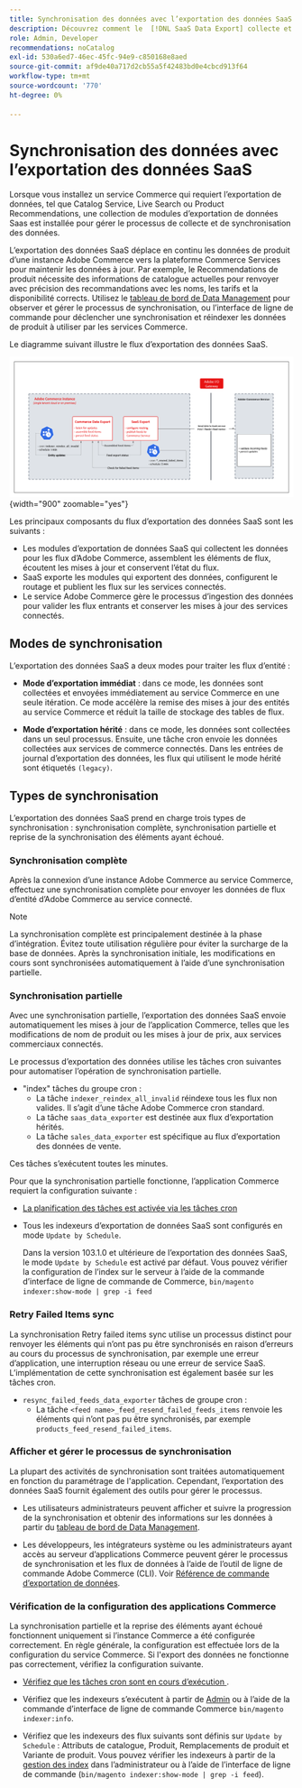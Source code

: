 ```yaml
---
title: Synchronisation des données avec l’exportation des données SaaS
description: Découvrez comment le  [!DNL SaaS Data Export] collecte et synchronise les données entre les instances Adobe Commerce et les services SaaS connectés.
role: Admin, Developer
recommendations: noCatalog
exl-id: 530a6ed7-46ec-45fc-94e9-c850168e8aed
source-git-commit: af9de40a717d2cb55a5f42483bd0e4cbcd913f64
workflow-type: tm+mt
source-wordcount: '770'
ht-degree: 0%

---
```


# Synchronisation des données avec l’exportation des données SaaS

Lorsque vous installez un service Commerce qui requiert l’exportation de données, tel que Catalog Service, Live Search ou Product Recommendations, une collection de modules d’exportation de données Saas est installée pour gérer le processus de collecte et de synchronisation des données.

L’exportation des données SaaS déplace en continu les données de produit d’une instance Adobe Commerce vers la plateforme Commerce Services pour maintenir les données à jour. Par exemple, le Recommendations de produit nécessite des informations de catalogue actuelles pour renvoyer avec précision des recommandations avec les noms, les tarifs et la disponibilité corrects. Utilisez le [tableau de bord de Data Management](https://experienceleague.adobe.com/en/docs/commerce-merchant-services/user-guides/data-services/catalog-sync) pour observer et gérer le processus de synchronisation, ou l’interface de ligne de commande pour déclencher une synchronisation et réindexer les données de produit à utiliser par les services Commerce.

Le diagramme suivant illustre le flux d’exportation des données SaaS.

![Flux de collecte et de synchronisation d’exportation des données SaaS pour Adobe Commerce](assets/data-export-flow.png){width="900" zoomable="yes"}

Les principaux composants du flux d’exportation des données SaaS sont les suivants :

- Les modules d’exportation de données SaaS qui collectent les données pour les flux d’Adobe Commerce, assemblent les éléments de flux, écoutent les mises à jour et conservent l’état du flux.
- SaaS exporte les modules qui exportent des données, configurent le routage et publient les flux sur les services connectés.
- Le service Adobe Commerce gère le processus d’ingestion des données pour valider les flux entrants et conserver les mises à jour des services connectés.

## Modes de synchronisation

L’exportation des données SaaS a deux modes pour traiter les flux d’entité :

- **Mode d’exportation immédiat** : dans ce mode, les données sont collectées et envoyées immédiatement au service Commerce en une seule itération. Ce mode accélère la remise des mises à jour des entités au service Commerce et réduit la taille de stockage des tables de flux.

- **Mode d’exportation hérité** : dans ce mode, les données sont collectées dans un seul processus. Ensuite, une tâche cron envoie les données collectées aux services de commerce connectés. Dans les entrées de journal d’exportation des données, les flux qui utilisent le mode hérité sont étiquetés `(legacy)`.

## Types de synchronisation

L’exportation des données SaaS prend en charge trois types de synchronisation : synchronisation complète, synchronisation partielle et reprise de la synchronisation des éléments ayant échoué.

### Synchronisation complète

Après la connexion d’une instance Adobe Commerce au service Commerce, effectuez une synchronisation complète pour envoyer les données de flux d’entité d’Adobe Commerce au service connecté.

>[!NOTE]
>
>La synchronisation complète est principalement destinée à la phase d’intégration. Évitez toute utilisation régulière pour éviter la surcharge de la base de données. Après la synchronisation initiale, les modifications en cours sont synchronisées automatiquement à l’aide d’une synchronisation partielle.

### Synchronisation partielle

Avec une synchronisation partielle, l’exportation des données SaaS envoie automatiquement les mises à jour de l’application Commerce, telles que les modifications de nom de produit ou les mises à jour de prix, aux services commerciaux connectés.

Le processus d’exportation des données utilise les tâches cron suivantes pour automatiser l’opération de synchronisation partielle.

- &quot;index&quot; tâches du groupe cron :
   - La tâche `indexer_reindex_all_invalid` réindexe tous les flux non valides. Il s’agit d’une tâche Adobe Commerce cron standard.
   - La tâche `saas_data_exporter` est destinée aux flux d’exportation hérités.
   - La tâche `sales_data_exporter` est spécifique au flux d’exportation des données de vente.

Ces tâches s’exécutent toutes les minutes.

Pour que la synchronisation partielle fonctionne, l’application Commerce requiert la configuration suivante :

- [La planification des tâches est activée via les tâches cron](https://experienceleague.adobe.com/docs/commerce-operations/installation-guide/next-steps/configuration.html)

- Tous les indexeurs d’exportation de données SaaS sont configurés en mode `Update by Schedule`.

  Dans la version 103.1.0 et ultérieure de l’exportation des données SaaS, le mode `Update by Schedule` est activé par défaut. Vous pouvez vérifier la configuration de l’index sur le serveur à l’aide de la commande d’interface de ligne de commande de Commerce, `bin/magento indexer:show-mode | grep -i feed`

### Retry Failed Items sync

La synchronisation Retry failed items sync utilise un processus distinct pour renvoyer les éléments qui n’ont pas pu être synchronisés en raison d’erreurs au cours du processus de synchronisation, par exemple une erreur d’application, une interruption réseau ou une erreur de service SaaS. L’implémentation de cette synchronisation est également basée sur les tâches cron.

- `resync_failed_feeds_data_exporter` tâches de groupe cron :
   - La tâche `<feed name>_feed_resend_failed_feeds_items` renvoie les éléments qui n’ont pas pu être synchronisés, par exemple `products_feed_resend_failed_items`.

### Afficher et gérer le processus de synchronisation

La plupart des activités de synchronisation sont traitées automatiquement en fonction du paramétrage de l&#39;application. Cependant, l’exportation des données SaaS fournit également des outils pour gérer le processus.

- Les utilisateurs administrateurs peuvent afficher et suivre la progression de la synchronisation et obtenir des informations sur les données à partir du [tableau de bord de Data Management](https://experienceleague.adobe.com/en/docs/commerce-admin/systems/data-transfer/data-dashboard).

- Les développeurs, les intégrateurs système ou les administrateurs ayant accès au serveur d’applications Commerce peuvent gérer le processus de synchronisation et les flux de données à l’aide de l’outil de ligne de commande Adobe Commerce (CLI). Voir [Référence de commande d’exportation de données](data-export-cli-commands.md).

### Vérification de la configuration des applications Commerce

La synchronisation partielle et la reprise des éléments ayant échoué fonctionnent uniquement si l’instance Commerce a été configurée correctement. En règle générale, la configuration est effectuée lors de la configuration du service Commerce. Si l&#39;export des données ne fonctionne pas correctement, vérifiez la configuration suivante.

- [ Vérifiez que les tâches cron sont en cours d’exécution ](https://experienceleague.adobe.com/en/docs/commerce-knowledge-base/kb/troubleshooting/miscellaneous/cron-readiness-check-issues).

- Vérifiez que les indexeurs s’exécutent à partir de [Admin](https://experienceleague.adobe.com/en/docs/commerce-admin/systems/tools/index-management) ou à l’aide de la commande d’interface de ligne de commande Commerce `bin/magento indexer:info`.

- Vérifiez que les indexeurs des flux suivants sont définis sur `Update by Schedule` : Attributs de catalogue, Produit, Remplacements de produit et Variante de produit. Vous pouvez vérifier les indexeurs à partir de la [gestion des index](https://experienceleague.adobe.com/en/docs/commerce-admin/systems/tools/index-management) dans l’administrateur ou à l’aide de l’interface de ligne de commande (`bin/magento indexer:show-mode | grep -i feed`).
